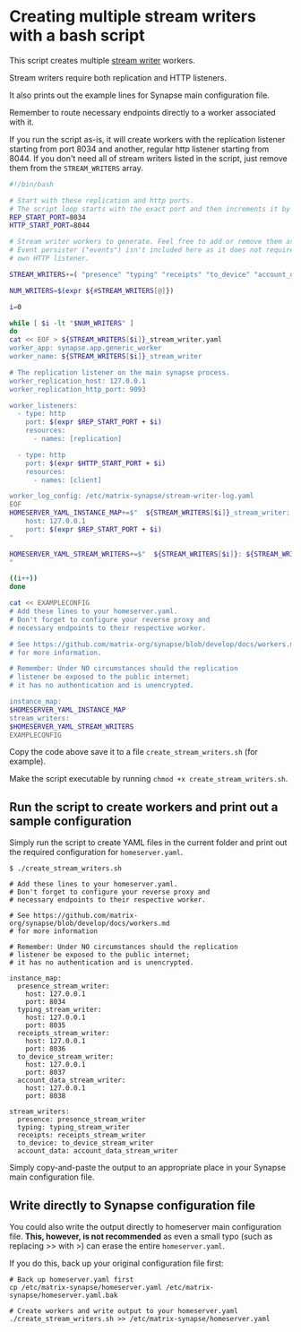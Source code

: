 # Creating multiple stream writers with a bash script

This script creates multiple [stream writer](https://github.com/matrix-org/synapse/blob/develop/docs/workers.md#stream-writers) workers.

Stream writers require both replication and HTTP listeners.

It also prints out the example lines for Synapse main configuration file.

Remember to route necessary endpoints directly to a worker associated with it.

If you run the script as-is, it will create workers with the replication listener starting from port 8034 and another, regular http listener  starting from 8044. If you don't need all of stream writers listed in the script, just remove them from the ```STREAM_WRITERS``` array.

```sh
#!/bin/bash

# Start with these replication and http ports.
# The script loop starts with the exact port and then increments it by one.
REP_START_PORT=8034
HTTP_START_PORT=8044

# Stream writer workers to generate. Feel free to add or remove them as you wish.
# Event persister ("events") isn't included here as it does not require its
# own HTTP listener.

STREAM_WRITERS+=( "presence" "typing" "receipts" "to_device" "account_data" )

NUM_WRITERS=$(expr ${#STREAM_WRITERS[@]})

i=0

while [ $i -lt "$NUM_WRITERS" ]
do
cat << EOF > ${STREAM_WRITERS[$i]}_stream_writer.yaml
worker_app: synapse.app.generic_worker
worker_name: ${STREAM_WRITERS[$i]}_stream_writer

# The replication listener on the main synapse process.
worker_replication_host: 127.0.0.1
worker_replication_http_port: 9093

worker_listeners:
  - type: http
    port: $(expr $REP_START_PORT + $i)
    resources:
      - names: [replication]

  - type: http
    port: $(expr $HTTP_START_PORT + $i)
    resources:
      - names: [client]

worker_log_config: /etc/matrix-synapse/stream-writer-log.yaml
EOF
HOMESERVER_YAML_INSTANCE_MAP+=$"  ${STREAM_WRITERS[$i]}_stream_writer:
    host: 127.0.0.1
    port: $(expr $REP_START_PORT + $i)
"

HOMESERVER_YAML_STREAM_WRITERS+=$"  ${STREAM_WRITERS[$i]}: ${STREAM_WRITERS[$i]}_stream_writer
"

((i++))
done

cat << EXAMPLECONFIG
# Add these lines to your homeserver.yaml.
# Don't forget to configure your reverse proxy and
# necessary endpoints to their respective worker.

# See https://github.com/matrix-org/synapse/blob/develop/docs/workers.md
# for more information.

# Remember: Under NO circumstances should the replication
# listener be exposed to the public internet;
# it has no authentication and is unencrypted.

instance_map:
$HOMESERVER_YAML_INSTANCE_MAP
stream_writers:
$HOMESERVER_YAML_STREAM_WRITERS
EXAMPLECONFIG
```

Copy the code above save it to a file ```create_stream_writers.sh``` (for example).

Make the script executable by running ```chmod +x create_stream_writers.sh```.

## Run the script to create workers and print out a sample configuration

Simply run the script to create YAML files in the current folder and print out the required configuration for ```homeserver.yaml```.

```console
$ ./create_stream_writers.sh

# Add these lines to your homeserver.yaml.
# Don't forget to configure your reverse proxy and
# necessary endpoints to their respective worker.

# See https://github.com/matrix-org/synapse/blob/develop/docs/workers.md
# for more information

# Remember: Under NO circumstances should the replication
# listener be exposed to the public internet;
# it has no authentication and is unencrypted.

instance_map:
  presence_stream_writer:
    host: 127.0.0.1
    port: 8034
  typing_stream_writer:
    host: 127.0.0.1
    port: 8035
  receipts_stream_writer:
    host: 127.0.0.1
    port: 8036
  to_device_stream_writer:
    host: 127.0.0.1
    port: 8037
  account_data_stream_writer:
    host: 127.0.0.1
    port: 8038

stream_writers:
  presence: presence_stream_writer
  typing: typing_stream_writer
  receipts: receipts_stream_writer
  to_device: to_device_stream_writer
  account_data: account_data_stream_writer
```

Simply copy-and-paste the output to an appropriate place in your Synapse main configuration file.

## Write directly to Synapse configuration file

You could also write the output directly to homeserver main configuration file. **This, however, is not recommended** as even a small typo (such as replacing >> with >) can erase the entire ```homeserver.yaml```. 

If you do this, back up your original configuration file first:

```console
# Back up homeserver.yaml first
cp /etc/matrix-synapse/homeserver.yaml /etc/matrix-synapse/homeserver.yaml.bak 

# Create workers and write output to your homeserver.yaml
./create_stream_writers.sh >> /etc/matrix-synapse/homeserver.yaml 
```
